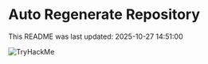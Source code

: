 # Auto Regenerate Repository

This README was last updated: 2025-10-27 14:51:00

 ![TryHackMe](https://tryhackme.com/badge/533634)
